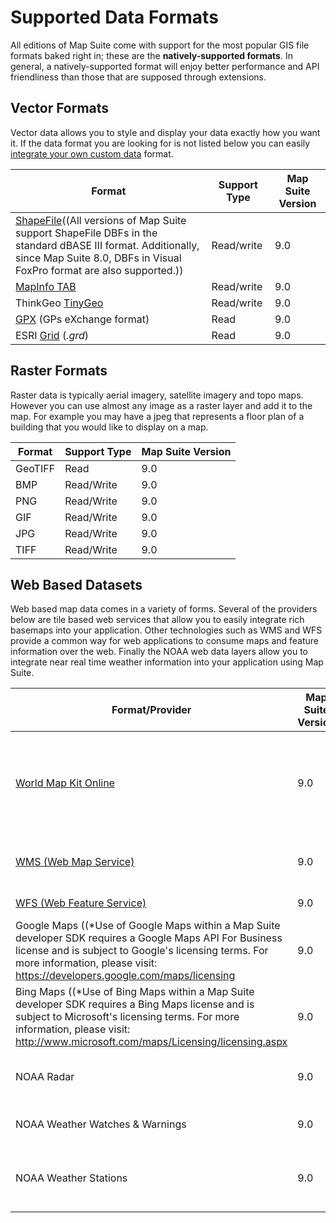 
# Supported Data Formats

All editions of Map Suite come with support for the most popular GIS file formats baked right in; these are the **natively-supported formats**.  In general, a natively-supported format will enjoy better performance and API friendliness than those that are supposed through extensions.

## Vector Formats

Vector data allows you to style and display your data exactly how you want it.  If the data format you are looking for is not listed below you can easily [integrate your own custom data](extensibility-guide.md) format.

|Format|Support Type|Map Suite Version|
|---|---|---|
| [ShapeFile](http://en.wikipedia.org/wiki/Shapefile)((All versions of Map Suite support ShapeFile DBFs in the standard dBASE III format.  Additionally, since Map Suite 8.0, DBFs in Visual FoxPro format are also supported.))   | Read/write   | 9.0   |
| [MapInfo TAB](http://en.wikipedia.org/wiki/MapInfo_TAB_format)   | Read/write   | 9.0   |
| ThinkGeo [TinyGeo](http://thinkgeo.com/forums/MapSuite/tabid/143/aft/9903/Default.aspx)   | Read/write   | 9.0   |
| [GPX](http://en.wikipedia.org/wiki/GPS_Exchange_Format) (GPs eXchange format)   | Read   | 9.0   |
| ESRI [Grid](http://en.wikipedia.org/wiki/Esri_grid) (*.grd*)   | Read   | 9.0   |

## Raster Formats

Raster data is typically aerial imagery, satellite imagery and topo maps.  However you can use almost any image as a raster layer and add it to the map.  For example you may have a jpeg that represents a floor plan of a building that you would like to display on a map.

|Format|Support Type|Map Suite Version|
|---|---|---|
| GeoTIFF   | Read   | 9.0   |
| BMP   | Read/Write   | 9.0   |
| PNG   | Read/Write   | 9.0   |
| GIF   | Read/Write   | 9.0   |
| JPG   | Read/Write   | 9.0   |
| TIFF   | Read/Write   | 9.0   |

## Web Based Datasets

Web based map data comes in a variety of forms.  Several of the providers below are tile based web services that allow you to easily integrate rich basemaps into your application.  Other technologies such as WMS and WFS provide a common way for web applications to consume maps and feature information over the web.  Finally the NOAA web data layers allow you to integrate near real time weather information into your application using Map Suite.

|Format/Provider|Map Suite Version|Description|
|---|---|---|
| [World Map Kit Online](http://thinkgeo.com/servers/world-map-kit-online/)   | 9.0   | ThinkGeo's basemap based on Open Street Map Data that is displayed in most of the sample applications.  You can check out what the maps look like at <http://maps.thinkgeo.com>   |
| [WMS (Web Map Service)](http://www.opengeospatial.org/standards/wms)   | 9.0   | WMS is a open standard set by the OGC to consume maps over the web.   |
| [WFS (Web Feature Service)](http://www.opengeospatial.org/standards/wfs)   | 9.0   | WFS is a open standard set by the OGC.   |
| Google Maps ((*Use of Google Maps within a Map Suite developer SDK requires a Google Maps API For Business license and is subject to Google's licensing terms. For more information, please visit: <https://developers.google.com/maps/licensing>   | 9.0   | Google Maps   |
| Bing Maps ((*Use of Bing Maps within a Map Suite developer SDK requires a Bing Maps license and is subject to Microsoft's licensing terms. For more information, please visit: <http://www.microsoft.com/maps/Licensing/licensing.aspx>   | 9.0   | Bing Maps   |
| NOAA Radar   | 9.0   | NEXRAD Radar updated every 15 minutes covering most of the United States.   |
| NOAA Weather Watches & Warnings   | 9.0   | Current weather watches and warnings covering the United States.   |
| NOAA Weather Stations   | 9.0   | Current temperatures and other weather information from NOAA weather stations around the United States.   |
